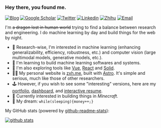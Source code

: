 ### Hey there, you found me.

[![Blog](https://img.shields.io/badge/Blog-F0773A?style=flat-square&logo=firefox-browser&logoColor=white)](https://zxh.me)
[![Google Scholar](https://img.shields.io/badge/Google_Scholar-4284F3?style=flat-square&logo=googlescholar&logoColor=white)](https://scholar.google.com/citations?user=RuW6xgMAAAAJ)
[![Twitter](https://img.shields.io/badge/Twitter-0F141A?style=flat-square&logo=x&logoColor=white)](https://twitter.com/renovamen_zxh)
[![Linkedin](https://img.shields.io/badge/LinkedIn-0B65C2?style=flat-square&logo=linkedin&logoColor=white)](https://www.linkedin.com/in/xiaohan-zou)
[![Zhihu](https://img.shields.io/badge/Zhihu-1771F6?style=flat-square&logo=zhihu&logoColor=white)](https://www.zhihu.com/people/chao-neng-gui-su)
[![Email](https://img.shields.io/badge/Email-EA4335?style=flat-square&logo=gmail&logoColor=white)](mailto:renovamenzxh@gmail.com)


I'm ~~a dragon lost in human world~~ trying to find a balance between research and engineering. I do machine learning by day and build things for the web by night.

- 🔭 Research-wise, I'm interested in machine learning (enhancing generalizability, efficiency, robustness, etc.) and computer vision (large multimodal models, generative models, etc.).
- 🚀 I'm learning to build machine learning softwares and systems.
- 🧐 I'm also exploring tools like [Vue](https://vuejs.org/), [React](https://react.dev/) and [Solid](https://www.solidjs.com/).
- 👩‍💻 My personal website is [zxh.me](https://zxh.me), built with [Astro](https://astro.build/). It's simple and serious, much like those of other researchers.
- 🕹️ However, if you wish to see some "interesting" versions, here are my [portfolio](https://portfolio.zxh.me), [dashboard](https://dashboard.zxh.me), and [interactive resume](https://resume.zxh.io).
- 👾 Currently interested in building things in *Minecraft*.
- 🌭 My dream: `while(sleeping){money++;}`

My GitHub stats (powered by [github-readme-stats](https://github.com/anuraghazra/github-readme-stats)):

[![github stats](https://github-readme-stats.vercel.app/api?username=Renovamen&show_icons=true&hide_title=true&hide_border=true)](https://zxh.me)
